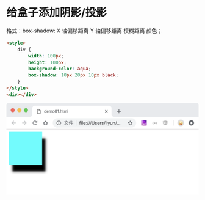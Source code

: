 <!-- 2018-11-07 -->

# 给盒子添加阴影/投影

格式：box-shadow: X 轴偏移距离 Y 轴偏移距离 模糊距离 颜色；

```html
<style>
    div {
        width: 100px;
        height: 100px;
        background-color: aqua;
        box-shadow: 10px 20px 10px black;
    }
</style>
<div></div>
```

[](./demo/demo01.html)

![](./images/01.png)
